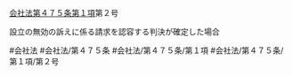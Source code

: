 [会社法第４７５条第１項](会社法＿＿＿＿第４７５条第１項)第２号

設立の無効の訴えに係る請求を認容する判決が確定した場合


#会社法
#会社法/第４７５条
#会社法/第４７５条/第１項
#会社法/第４７５条/第１項/第２号
